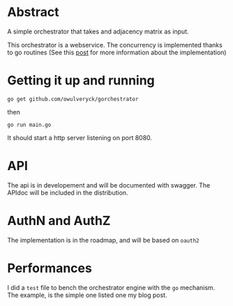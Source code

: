 # Abstract

A simple orchestrator that takes and adjacency matrix as input.

This orchestrator is a webservice.
The concurrency is implemented thanks to go routines (See this [post](http://blog.owulveryck.info/2015/12/02/orchestrate-a-digraph-with-goroutine-a-concurrent-orchestrator/) for more information about the implementation)


# Getting it up and running

```
go get github.com/owulveryck/gorchestrator
```

then 

```
go run main.go
```

It should start a http server listening on port 8080.

# API

The api is in developement and will be documented with swagger. The APIdoc will be included in the distribution.

# AuthN and AuthZ

The implementation is in the roadmap, and will be based on `oauth2`

# Performances

I did a `test` file to bench the orchestrator engine with the `go` mechanism. The example, is the simple one listed one my blog post.

